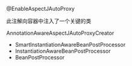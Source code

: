 @EnableAspectJAutoProxy

此注解向容器中注入了一个关键的类

AnnotationAwareAspectJAutoProxyCreator

- SmartInstantiationAwareBeanPostProcessor
- InstantiationAwareBeanPostProcessor
- BeanPostProcessor

